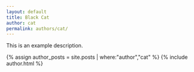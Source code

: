 ```yaml
---
layout: default
title: Black Cat
author: cat
permalink: authors/cat/
---
```

This is an example description.

{% assign author_posts = site.posts | where:"author","cat" %}
{% include author.html %}
